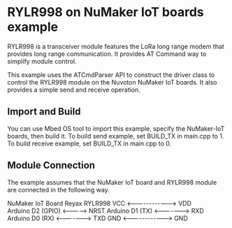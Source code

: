 # RYLR998 on NuMaker IoT boards example

RYLR998 is a transceiver module features the LoRa long range modem that provides long range communication. It provides AT Command way to simplify module control.

This example uses the ATCmdParser API to construct the driver class to control the RYLR998 module on the Nuvoton NuMaker IoT boards. It also provides a simple send and receive operation.

## Import and Build
You can use Mbed OS tool to import this example, specify the NuMaker-IoT boards, then build it.
To build send example, set BUILD_TX in main.cpp to 1.
To build receive example, set BUILD_TX in main.cpp to 0.

## Module Connection
The example assumes that the NuMaker IoT board and RYLR998 module are connected in the following way.

NuMaker IoT Board        Reyax RYLR998
       VCC <------------> VDD  
Arduino D2 (GPIO) <-----> NRST
Arduino D1 (TX) <-------> RXD
Arduino D0 (RX) <-------> TXD
       GND <------------> GND 

